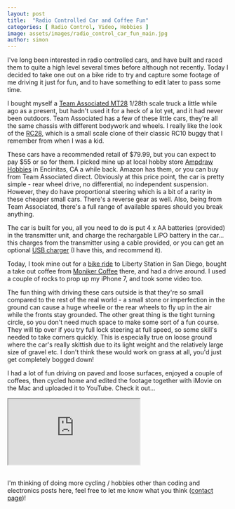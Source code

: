 ```yaml
---
layout: post
title:  "Radio Controlled Car and Coffee Fun"
categories: [ Radio Control, Video, Hobbies ]
image: assets/images/radio_control_car_fun_main.jpg
author: simon
---
```

I've long been interested in radio controlled cars, and have built and raced them to quite a high level several times before although not recently.  Today I decided to take one out on a bike ride to try and capture some footage of me driving it just for fun, and to have something to edit later to pass some time.

I bought myself a [Team Associated MT28](https://www.associatedelectrics.com/teamassociated/cars_and_trucks/MT28/RTR/) 1/28th scale truck a little while ago as a present, but hadn't used it for a heck of a lot yet, and it had never been outdoors.  Team Associated has a few of these little cars, they're all the same chassis with different bodywork and wheels.  I really like the look of the [RC28](https://www.associatedelectrics.com/teamassociated/cars_and_trucks/RC28/RTR/), which is a small scale clone of their classic RC10 buggy that I remember from when I was a kid.

These cars have a recommended retail of $79.99, but you can expect to pay $55 or so for them.  I picked mine up at local hobby store [Ampdraw Hobbies](http://www.ampdraw.com/) in Encinitas, CA a while back.  Amazon has them, or you can buy from Team Associated direct.  Obviously at this price point, the car is pretty simple - rear wheel drive, no differential, no independent suspension.  However, they do have proportional steering which is a bit of a rarity in these cheaper small cars.  There's a reverse gear as well.  Also, being from Team Associated, there's a full range of available spares should you break anything.

The car is built for you, all you need to do is put 4 x AA batteries (provided) in the transmitter unit, and charge the rechargable LiPO battery in the car... this charges from the transmitter using a cable provided, or you can get an optional [USB charger](https://www.associatedelectrics.com/teamassociated/parts/details/21420-ASC21420-sc28_usb_charger_cable/) (I have this, and recommend it).

Today, I took mine out for a [bike ride](https://www.strava.com/activities/3208164622) to Liberty Station in San Diego, bought a take out coffee from [Moniker Coffee](https://monikercoffee.com/) there, and had a drive around.  I used a couple of rocks to prop up my iPhone 7, and took some video too.

The fun thing with driving these cars outside is that they're so small compared to the rest of the real world - a small stone or imperfection in the ground can cause a huge wheelie or the rear wheels to fly up in the air while the fronts stay grounded.  The other great thing is the tight turning circle, so you don't need much space to make some sort of a fun course.  They will tip over if you try full lock steering at full speed, so some skill's needed to take corners quickly.  This is especially true on loose ground where the car's really skittish due to its light weight and the relatively large size of gravel etc.  I don't think these would work on grass at all, you'd just get completely bogged down!

I had a lot of fun driving on paved and loose surfaces, enjoyed a couple of coffees, then cycled home and edited the footage together with iMovie on the Mac and uploaded it to YouTube.  Check it out...

<div class="embed-responsive embed-responsive-16by9">
  <iframe class="embed-responsive-item" src="https://www.youtube.com/embed/THQAsccII28" allowfullscreen></iframe>
</div><br/>

I'm thinking of doing more cycling / hobbies other than coding and electronics posts here, feel free to let me know what you think ([contact page](/contact))!